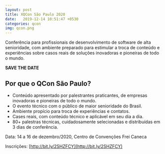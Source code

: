 ```yaml
---
layout: post
title: XQCon São Paulo 2020
date:   2019-12-14 10:51:47 +0530
categories: qcon
img: qcon.png
---
```



Conferência para profissionais de desenvolvimento de software de alta senioridade, com ambiente preparado para estimular a troca de conteúdo e experiências sobre casos reais de soluções inovadoras e pioneiras de todo o mundo.

**SAVE THE DATE**

## Por que o QCon São Paulo?
- Conteúdo apresentado por palestrantes praticantes, de empresas inovadoras e pioneiras de todo o mundo.
- O evento técnico com o público de maior senioridade do Brasil.
- Ambiente propício para troca de experiências e contatos.
- Cases reais, com conteúdo técnico e aplicável em seu dia a dia.
- 80+ palestras técnicas, cuidadosamente selecionadas e distribuídas em 3 dias de conferência.

Data: 14 a 16 de dezembro/2020, Centro de Convenções Frei Caneca

Inscrições: [http://bit.ly/2SHZFCY](http://bit.ly/2SHZFCY)

